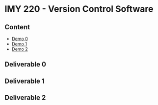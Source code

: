 # IMY 220 - Version Control Software

## Content
- [Demo 0](#deliverable-0)
- [Demo 1](#deliverable-1)
- [Demo 2](#deliverable-2)

## Deliverable 0

## Deliverable 1

## Deliverable 2
